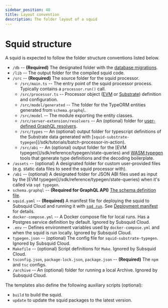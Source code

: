 ```yaml
---
sidebar_position: 40
title: Layout convention
description: The folder layout of a squid
---
```


# Squid structure

A squid is expected to follow the folder structure conventions listed below.

- `/db` -- **(Required)** The designated folder with the [database migrations](/sdk/resources/store/typeorm).
- `/lib` -- The output folder for the compiled squid code.
- `/src` -- **(Required)** The source folder for the squid processor.
   + `/src/main.ts` -- The entry point of the squid processor process. Typically contains a `processor.run()` call.
   + `/src/processor.ts` -- Processor object ([EVM](/sdk) or [Substrate](/sdk)) definition and configuration.
   + `/src/model/generated` -- The folder for the TypeORM entities generated from `schema.graphql`.
   + `/src/model` -- The module exporting the entity classes.
   + `/src/server-extension/resolvers` -- An (optional) folder for [user-defined GraphQL resolvers](/sdk/reference/graphql-server/custom-resolvers).
   + `/src/types` -- An (optional) output folder for typescript definitions of the Substrate data generated with [`squid-substrate-typegen`[(/sdk/tutorials/batch-processor-in-action).
   + `/src/abi` -- An (optional) output folder for the [EVM typegen[(/sdk/reference/typegen/state-queries) and [WASM typegen](https://github.com/subsquid/squid-sdk/tree/master/substrate/ink-typegen) tools that generate type definitions and the decoding boilerplate.
- `/assets` -- (optional) A designated folder for custom user-provided files (e.g. static data files to seed the squid processor with).
- `/abi` -- (optional) A designated folder for JSON ABI files used as input by the [EVM typegen[(/sdk/reference/typegen/state-queries) when it's called via `sqd typegen`.
- `schema.graphql` -- **(Required for GraphQL API)** [The schema definition file](/sdk/reference/schema-file).
- `squid.yaml` -- **(Required)** A manifest file for deploying the squid to Subsquid Cloud and running it with [`sqd run`](/squid-cli/run). See [Deployment manifest](/cloud/reference/manifest) for details.
- `docker-compose.yml` -- A Docker compose file for local runs. Has a Postgres service definition by default. Ignored by Subsquid Cloud.
- `.env` -- Defines environment variables used by `docker-compose.yml` and when the squid is run locally. Ignored by Subsquid Cloud.
- `typegen.json` -- (optional) The config file for `squid-substrate-typegen`. Ignored by Subsquid Cloud.
- `Makefile` -- (optional) Script definitions for `Make`. Ignored by Subsquid Cloud.
- `tsconfig.json`, `package-lock.json`, `package.json` -- **(Required)** The `npm` and `tsc` configs.
- `/archive` -- An (optional) folder for running a local Archive. Ignored by Subsquid Cloud.

The templates also define the following auxiliary scripts (optional):
- `build` to build the squid.
- `update` to update the squid packages to the latest version.

